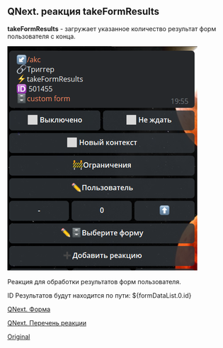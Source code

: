 ## QNext. реакция takeFormResults

**takeFormResults** - загружает указанное количество результат форм пользователя с конца.

![](./1.png)

Реакция для обработки результатов форм пользователя.

ID Результатов будут находится по пути: ${formDataList.0.id}



[QNext. Форма](/docs-test/ph/admin/forms-about)

[QNext. Перечень реакции](/docs-test/ph/reactions)
  
[Original](https://telegra.ph/QNext-admin-reaction-takeFormResults-05-09)